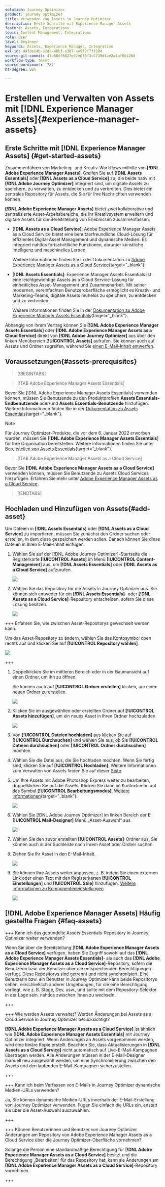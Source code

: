 ```yaml
---
solution: Journey Optimizer
product: journey optimizer
title: Verwenden von Assets in Journey Optimizer
description: Erste Schritte mit Experience Manager Assets
feature: Assets, Integrations
topic: Content Management, Integrations
role: User
level: Beginner
keywords: Assets, Experience Manager, Integration
exl-id: d4fde14b-e2da-40bf-a387-ee9f2f7ff204
source-git-commit: 4fa50df6827e07e6f6f3c5730d1ae2a1af0d426d
workflow-type: tm+mt
source-wordcount: '787'
ht-degree: 95%

---
```


# Erstellen und Verwalten von Assets mit [!DNL Experience Manager Assets]{#experience-manager-assets}

## Erste Schritte mit [!DNL Experience Manager Assets] {#get-started-assets}

Zusammenführen von Marketing- und Kreativ-Workflows mithilfe von **[!DNL Adobe Experience Manager Assets]**. Greifen Sie auf **[!DNL Assets Essentials]** oder **[!DNL Assets as a Cloud Service]** zu, die beide nativ mit **[!DNL Adobe Journey Optimizer]** integriert sind, um digitale Assets zu speichern, zu verwalten, zu entdecken und zu verbreiten. Dies bietet ein zentrales Repository für Assets, die Sie für Ihre Nachrichten verwenden können.

**[!DNL Adobe Experience Manager Assets]** bietet zwei kollaborative und zentralisierte Asset-Arbeitsbereiche, die Ihr Kreativsystem erweitern und digitale Assets für die Bereitstellung von Erlebnissen zusammenfassen.

* **[!DNL Assets as a Cloud Service]**: Adobe Experience Manager Assets as a Cloud Service bietet eine benutzerfreundliche Cloud-Lösung für effizientes Digital Asset Management und dynamische Medien. Es integriert nahtlos fortschrittliche Funktionen, darunter künstliche Intelligenz und maschinelles Lernen.

  Weitere Informationen finden Sie in der Dokumentation zu [Adobe Experience Manager Assets as a Cloud Service](https://experienceleague.adobe.com/docs/experience-manager-cloud-service/content/assets/overview.html?lang=de){target="_blank"}.

* **[!DNL Assets Essentials]**: Experience Manager Assets Essentials ist eine leichtgewichtige Assets as a Cloud Service-Lösung für einheitliches Asset-Management und Zusammenarbeit. Mit seiner modernen, vereinfachten Benutzeroberfläche ermöglicht es Kreativ- und Marketing-Teams, digitale Assets mühelos zu speichern, zu entdecken und zu verbreiten.

  Weitere Informationen finden Sie in der [Dokumentation zu Adobe Experience Manager Assets Essentials](https://experienceleague.adobe.com/docs/experience-manager-assets-essentials/help/introduction.html?lang=de){target="_blank"}.

Abhängig von Ihrem Vertrag können Sie **[!DNL Adobe Experience Manager Assets Essentials]** oder **[!DNL Adobe Experience Manager Assets as a Cloud Service]** direkt von **[!DNL Adobe Journey Optimizer]** aus über den linken Menübereich **[!UICONTROL Assets]** aufrufen. Sie können auch auf Assets und Ordner zugreifen, während Sie [einen E-Mail-Inhalt entwerfen](../email/get-started-email-design.md).

## Voraussetzungen{#assets-prerequisites}

>[!BEGINTABS]

>[!TAB Adobe Experience Manager Assets Essentials]

Bevor Sie [!DNL Adobe Experience Manager Assets Essentials] verwenden können, müssen Sie Benutzende zu den Produktprofilen **Assets Essentials-Endbenutzende** oder/und **Assets Essentials-Benutzende** hinzufügen. Weitere Informationen finden Sie in der [Dokumentation zu Assets Essentials](https://experienceleague.adobe.com/docs/experience-manager-assets-essentials/help/get-started-admins/deploy-administer.html?lang=de#add-user-groups){target="_blank"}.

>[!NOTE]
>Für Journey Optimizer-Produkte, die vor dem 6. Januar 2022 erworben wurden, müssen Sie **[!DNL Adobe Experience Manager Assets Essentials]** für Ihre Organisation bereitstellen. Weitere Informationen finden Sie unter [Bereitstellen von Assets Essentials](https://experienceleague.adobe.com/docs/experience-manager-assets-essentials/help/deploy-administer.html?lang=de){target="_blank"}.

>[!TAB Adobe Experience Manager Assets as a Cloud Service]

Bevor Sie **[!DNL Adobe Experience Manager Assets as a Cloud Service]** verwenden können, müssen Sie Benutzende zu Assets Cloud Services hinzufügen. Erfahren Sie mehr unter [Adobe Experience Manager Assets as a Cloud Service](https://experienceleague.adobe.com/docs/experience-manager-cloud-service/content/security/ims-support.html?lang=de).

>[!ENDTABS]

## Hochladen und Hinzufügen von Assets{#add-asset}

Um Dateien in **[!DNL Assets Essentials]** oder **[!DNL Assets as a Cloud Service]** zu importieren, müssen Sie zunächst den Ordner suchen oder erstellen, in dem diese gespeichert werden sollen. Danach können Sie diese Dateien in Ihren E-Mail-Inhalt einfügen.

1. Wählen Sie auf der [!DNL Adobe Journey Optimizer]-Startseite die Registerkarte **[!UICONTROL Assets]** im Menü **[!UICONTROL Content-Management]** aus, um **[!DNL Assets Essentials]** oder **[!DNL Assets as a Cloud Service]** aufzurufen.

   ![](assets/media_library_1.png)

1. Wählen Sie das Repository für die Assets in Journey Optimizer aus. Sie können sich entweder für ein **[!DNL Assets Essentials]**- oder **[!DNL Assets as a Cloud Service]**-Repository entscheiden, sofern Sie diese Lösung besitzen.

   ![](assets/media_library_4.png)

+++ Erfahren Sie, wie zwischen Asset-Repositorys gewechselt werden kann.

   Um das Asset-Repository zu ändern, wählen Sie das Kontosymbol oben rechts aus und klicken Sie auf **[!UICONTROL Repository wählen]**.

   ![](assets/media_library_3.png)

+++

1. Doppelklicken Sie im mittleren Bereich oder in der Baumansicht auf einen Ordner, um ihn zu öffnen.

   Sie können auch auf **[!UICONTROL Ordner erstellen]** klicken, um einen neuen Ordner zu erstellen.

   ![](assets/media_library_8.png)

1. Klicken Sie im ausgewählten oder erstellten Ordner auf **[!UICONTROL Assets hinzufügen]**, um ein neues Asset in Ihren Ordner hochzuladen.

   ![](assets/media_library_2.png)

1. Von **[!UICONTROL Dateien hochladen]** aus klicken Sie auf **[!UICONTROL Durchsuchen]** und wählen Sie aus, ob Sie **[!UICONTROL Dateien durchsuchen]** oder **[!UICONTROL Ordner durchsuchen]** möchten.

1. Wählen Sie die Datei aus, die Sie hochladen möchten. Wenn Sie fertig sind, klicken Sie auf **[!UICONTROL Hochladen]**. Weitere Informationen zum Verwalten von Assets finden Sie auf dieser [Seite](https://experienceleague.adobe.com/docs/experience-manager-assets-essentials/help/manage-organize.html?lang=de).

1. Um Ihre Assets mit Adobe Photoshop Express weiter zu bearbeiten, doppelklicken Sie auf die Assets. Klicken Sie dann im Kontextmenü auf das Symbol **[!UICONTROL Bearbeitungsmodus]**. [Weitere Informationen](https://experienceleague.adobe.com/docs/experience-manager-assets-essentials/help/edit-images.html?lang=de){target="_blank"}.

   ![](assets/media_library_12.png)

1. Wählen Sie [!DNL Adobe Journey Optimizer] im linken Bereich der E **[!UICONTROL Mail-Designer]** Menü „Asset-Auswahl“ aus.

   ![](assets/media_library_5.png)

1. Wählen Sie den zuvor erstellten **[!UICONTROL Assets]**-Ordner aus. Sie können auch in der Suchleiste nach Ihrem Asset oder Ordner suchen.

1. Ziehen Sie Ihr Asset in den E-Mail-Inhalt.

   ![](assets/media_library_6.png)

1. Sie können Ihre Assets weiter anpassen, z. B. indem Sie einen externen Link oder einen Text mit den Registerkarten **[!UICONTROL Einstellungen]** und **[!UICONTROL Stile]** hinzufügen. [Weitere Informationen zu Komponenteneinstellungen](../email/content-components.md)

   ![](assets/media_library_13.png)

   <!--
    After adding your asset to your email, use the **[!UICONTROL Find similar Stock photos]** option to locate Stock photos that match the content, color, and composition of your image. [Learn more about Adobe Stock](stock.md).

    Note that this option is available for licensed/unlicensed Stock images and images from your Assets folder. 

    ![](assets/media_library_14.png)
    -->


## [!DNL Adobe Experience Manager Assets] Häufig gestellte Fragen {#faq-assets}

+++ Kann ich das gebündelte Assets Essentials-Repository in Journey Optimizer weiter verwenden?

Wenn Sie über die Bereitstellung **[!DNL Adobe Experience Manager Assets as a Cloud Service]** verfügen, haben Sie Zugriff sowohl auf das **[!DNL Adobe Experience Manager Assets Essentials]**- als auch das **[!DNL Adobe Experience Manager Assets as a Cloud Service]**-Repository, sofern die Benutzerin bzw. der Benutzer über die entsprechenden Berechtigungen verfügt. Diese Repositorys sind getrennt und nicht synchronisiert. Eine Benutzerin bzw. ein Benutzer in Journey Optimizer kann beide Repositorys sehen, einschließlich anderer Umgebungen, für die eine Berechtigung vorliegt, wie z. B. Stage, Dev, usw., und sollte mit dem Repository-Selektor in der Lage sein, nahtlos zwischen ihnen zu wechseln.

+++

+++ Wie werden Assets verwaltet? Werden Änderungen bei Assets as a Cloud Service in Journey Optimizer berücksichtigt?

**[!DNL Adobe Experience Manager Assets as a Cloud Service]** ist ähnlich wie **[!DNL Adobe Experience Manager Assets Essentials]** mit Journey Optimizer integriert. Wenn Änderungen an Assets vorgenommen werden, wird eine binäre Kopie erstellt. Beachten Sie, dass Aktualisierungen in **[!DNL Assets as a Cloud Service]** nicht automatisch auf Live-E-Mail-Kampagnen übertragen werden. Alle Änderungen müssen in der E-Mail-Designer manuell neu ausgewählt werden, um eine Synchronisierung zwischen den Assets und den laufenden E-Mail-Kampagnen sicherzustellen.

+++

+++ Kann ich beim Verfassen von E-Mails in Journey Optimizer dynamische Medien-URLs verwenden?

Ja, Sie können dynamische Medien-URLs innerhalb der E-Mail-Erstellung von Journey Optimizer verwenden. Fügen Sie einfach die URLs ein, anstatt sie über die Asset-Auswahl auszuwählen.

+++

+++ Können Benutzerinnen und Benutzer von Journey Optimizer Änderungen am Repository von Adobe Experience Manager Assets as a Cloud Service über die Journey Optimizer-Oberfläche vornehmen?

Solange die Person eine standardmäßige Berechtigung für **[!DNL Adobe Experience Manager Assets as a Cloud Service]** besitzt und die Berechtigung „Bearbeiten“ für das Repository hat, kann sie Änderungen am **[!DNL Adobe Experience Manager Assets as a Cloud Service]**-Repository vornehmen.

+++
